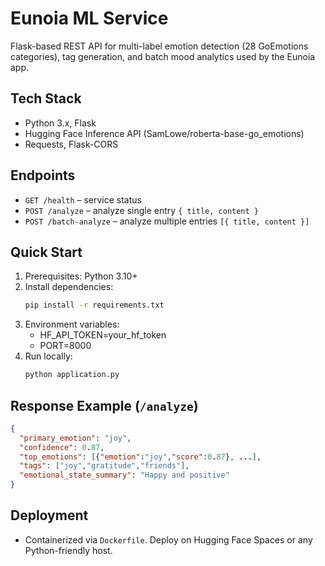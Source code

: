 # Eunoia ML Service

Flask-based REST API for multi-label emotion detection (28 GoEmotions categories), tag generation, and batch mood analytics used by the Eunoia app.

## Tech Stack
- Python 3.x, Flask
- Hugging Face Inference API (SamLowe/roberta-base-go_emotions)
- Requests, Flask-CORS

## Endpoints
- `GET /health` – service status
- `POST /analyze` – analyze single entry `{ title, content }`
- `POST /batch-analyze` – analyze multiple entries `[{ title, content }]`

## Quick Start
1. Prerequisites: Python 3.10+
2. Install dependencies:
   ```bash
   pip install -r requirements.txt
   ```
3. Environment variables:
   - HF_API_TOKEN=your_hf_token
   - PORT=8000
4. Run locally:
   ```bash
   python application.py
   ```

## Response Example (`/analyze`)
```json
{
  "primary_emotion": "joy",
  "confidence": 0.87,
  "top_emotions": [{"emotion":"joy","score":0.87}, ...],
  "tags": ["joy","gratitude","friends"],
  "emotional_state_summary": "Happy and positive"
}
```

## Deployment
- Containerized via `Dockerfile`. Deploy on Hugging Face Spaces or any Python-friendly host.
